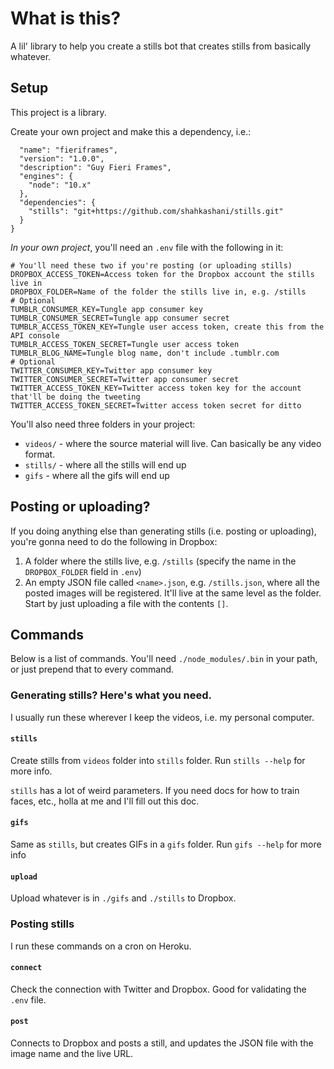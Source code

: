 # What is this?

A lil' library to help you create a stills bot that creates stills from basically whatever.

## Setup

This project is a library.

Create your own project and make this a dependency, i.e.:

```{
  "name": "fieriframes",
  "version": "1.0.0",
  "description": "Guy Fieri Frames",
  "engines": {
    "node": "10.x"
  },
  "dependencies": {
    "stills": "git+https://github.com/shahkashani/stills.git"
  }
}
```

_In your own project_, you'll need an `.env` file with the following in it:

```
# You'll need these two if you're posting (or uploading stills)
DROPBOX_ACCESS_TOKEN=Access token for the Dropbox account the stills live in
DROPBOX_FOLDER=Name of the folder the stills live in, e.g. /stills
# Optional
TUMBLR_CONSUMER_KEY=Tungle app consumer key
TUMBLR_CONSUMER_SECRET=Tungle app consumer secret
TUMBLR_ACCESS_TOKEN_KEY=Tungle user access token, create this from the API console
TUMBLR_ACCESS_TOKEN_SECRET=Tungle user access token
TUMBLR_BLOG_NAME=Tungle blog name, don't include .tumblr.com
# Optional
TWITTER_CONSUMER_KEY=Twitter app consumer key
TWITTER_CONSUMER_SECRET=Twitter app consumer secret
TWITTER_ACCESS_TOKEN_KEY=Twitter access token key for the account that'll be doing the tweeting
TWITTER_ACCESS_TOKEN_SECRET=Twitter access token secret for ditto
```

You'll also need three folders in your project:

- `videos/` - where the source material will live. Can basically be any video format.
- `stills/` - where all the stills will end up
- `gifs` - where all the gifs will end up

## Posting or uploading?

If you doing anything else than generating stills (i.e. posting or uploading), you're gonna need to do the following in Dropbox:

1. A folder where the stills live, e.g. `/stills` (specify the name in the `DROPBOX_FOLDER` field in `.env`)
2. An empty JSON file called `<name>.json`, e.g. `/stills.json`, where all the posted images will be registered. It'll live at the same level as the folder. Start by just uploading a file with the contents `[]`.

## Commands

Below is a list of commands. You'll need `./node_modules/.bin` in your path, or just prepend that to every command.

### Generating stills? Here's what you need.

I usually run these wherever I keep the videos, i.e. my personal computer.

#### `stills`

Create stills from `videos` folder into `stills` folder. Run `stills --help` for more info.

`stills` has a lot of weird parameters. If you need docs for how to train faces, etc., holla at me and I'll fill out this doc.

#### `gifs`

Same as `stills`, but creates GIFs in a `gifs` folder. Run `gifs --help` for more info

#### `upload`

Upload whatever is in `./gifs` and `./stills` to Dropbox.

### Posting stills

I run these commands on a cron on Heroku.

#### `connect`

Check the connection with Twitter and Dropbox. Good for validating the `.env` file.

#### `post`

Connects to Dropbox and posts a still, and updates the JSON file with the image name and the live URL.
